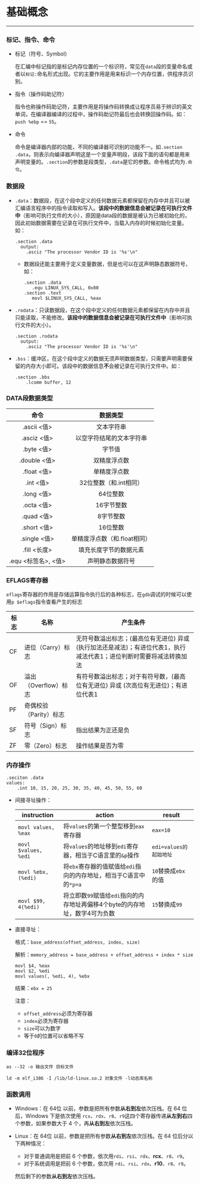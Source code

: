 # 基础概念

---

### 标记、指令、命令

- 标记（符号、Symbol）

  在汇编中标记指的是标记内存位置的一个标识符，常见在`data`段的变量命名或者以`标记:`命名形式出现。它的主要作用是用来标识一个内存位置，供程序员识别。

- 指令（操作码助记符）

  指令也称操作码助记符，主要作用是将操作码转换成让程序员易于辨识的英文单词，在编译器编译的过程中，操作码助记符最后也会转换回操作码。如：`push %ebp` == `55`。

- 命令

  命令是编译器内部的功能，不同的编译器可识别的功能不一。如`.section .data`，则表示向编译器声明这是一个变量声明段，该段下面的语句都是用来声明变量的。`.section`的参数是段类型，`.data`是它的参数。命令格式均为`.命令`。

### 数据段

- `.data`：数据段，在这个段中定义的任何数据元素都保留在内存中并且可以被汇编语言程序中的指令读取和写入。**该段中的数据信息会被记录在可执行文件中**（影响可执行文件的大小），原因是data段的数据是被认为已被初始化的，因此初始数据需要在记录在可执行文件中，当载入内存的时候初始化变量。如：

  ```assembly
  .section .data
    output:
      .asciz "The processor Vendor ID is '%s'\n"
  ```

  - 数据段还能主要用于定义变量数据，但是也可以在这声明静态数据符号，如：

    ```assembly
    .section .data
       .equ LINUX_SYS_CALL, 0x80
    .section .text
       movl $LINUX_SYS_CALL, %eax
    ```

- `.rodata`：只读数据段，在这个段中定义的任何数据元素都保留在内存中并且只能读取，不能修改。**该段中的数据信息会被记录在可执行文件中**（影响可执行文件的大小）。

  ```assembly
  .section .rodata
    output:
      .asciz "The processor Vendor ID is '%s'\n"
  ```

- `.bss`：缓冲区，在这个段中定义的数据无须声明数据类型，只需要声明需要保留的内存大小即可。该段中的数据信息**不**会被记录在可执行文件中。如：

  ```assembly
  .section .bbs
      .lcomm buffer, 12
  ```

### DATA段数据类型

|        命令         |           数据类型           |
| :-----------------: | :--------------------------: |
|     .ascii <值>     |          文本字符串          |
|     .asciz <值>     |   以空字符结尾的文本字符串   |
|     .byte <值>      |            字节值            |
|    .double <值>     |         双精度浮点数         |
|     .float <值>     |         单精度浮点数         |
|      .int <值>      |    32位整数（和.int相同）    |
|     .long <值>      |           64位整数           |
|     .octa <值>      |          16字节整数          |
|     .quad <值>      |          8字节整数           |
|     .short <值>     |           16位整数           |
|    .single <值>     | 单精度浮点数（和.float相同） |
|    .fill <长度>     |    填充长度字节的数据元素    |
| .equ <标签名>, <值> |       声明静态数据符号       |



### EFLAGS寄存器

`eflags`寄存器的作用是存储运算指令执行后的各种标志，在`gdb`调试的时候可以使用`p $eflags`指令查看产生的标志

| 标志 | 名称                   | 产生条件                                                     |
| ---- | ---------------------- | ------------------------------------------------------------ |
| CF   | 进位（Carry）标志      | 无符号数溢出标志；(最高位有无进位) 异或 (执行加法还是减法)；有进位代表1，执行减法代表1；进位判断时需要将减法转换加法 |
| OF   | 溢出（Overflow）标志   | 有符号数溢出标志；对于有符号数，(最高位有无进位) 异或 (次高位有无进位)；有进位代表1 |
| PF   | 奇偶校验（Parity）标志 |                                                              |
| SF   | 符号（Sign）标志       | 指出结果为正还是负                                           |
| ZF   | 零（Zero）标志         | 操作结果是否为零                                             |

### 内存操作

```assembly
.seciton .data
values:
	.int 10, 15, 20, 25, 30, 35, 40, 45, 50, 55, 60
```

- 间接寻址操作：

  | instruction          | action                                                       | result                 |
  | -------------------- | ------------------------------------------------------------ | ---------------------- |
  | `movl values, %eax`  | 将`values`的第一个整型移到`eax`寄存器                        | `eax=10`               |
  | `movl $values, %edi` | 将`values`的地址移到`edi`寄存器，相当于C语言里的`&p`操作     | `edi=values的起始地址` |
  | `movl %ebx, (%edi)`  | 将`ebx`寄存器的值赋值给`edi`指向的内存地址，相当于C语言中的`*p=a` | `10`替换成`ebx`的值    |
  | `movl $99, 4(%edi)`  | 将立即数`99`赋值给`edi`指向的内存地址再偏移4个byte的内存地址，数字4可为负数 | `15`替换成`99`         |

- 直接寻址：

  格式：`base_address(offset_address, index, size)`

  解析：`memory_address = base_address + offset_address + index * size` 

  ```assembly
  movl $4, %eax
  movl $2, %edi
  movl values(, %edi, 4), %ebx
  ```

  结果：`ebx = 25`

  注意：

  - `offset_address`必须为寄存器
  - `index`必须为寄存器
  - `size`可以为数字
  - 等于`0`的位置可以省略不写

### 编译32位程序

`as --32 -o 输出文件 目标文件`

`ld -m elf_i386 -I /lib/ld-linux.so.2 对象文件 -l动态库名称`

### 函数调用

- Windows：在 64位 以前，参数是把所有参数**从右到左**依次压栈。在 64 位后，Windows 下是依次使用 `rcx`、`rdx`、`r8`、`r9`这四个寄存器传递**从左到右**四个参数，如果参数大于 4 个，再**从右到左**依次压栈。

- Linux：在 64位 以前，参数是把所有参数**从右到左**依次压栈。在 64 位后分以下两种情况：

  - 对于普通调用是把前 6 个参数，依次用`rdi`、`rsi`、`rdx`、**rcx**、`r8`、`r9`。
  - 对于系统调用是把前 6 个参数，依次用 `rdi`、`rsi`、`rdx`、**r10**、`r8`、`r9`。

  然后剩下的参数**从右到左**依次压栈。
